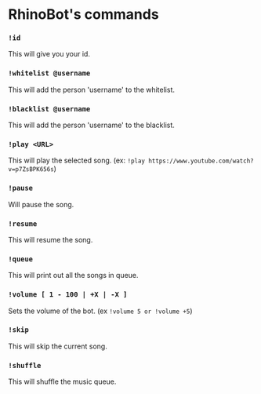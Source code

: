 # RhinoBot's commands

### `!id`

This will give you your id.

### `!whitelist @username`

This will add the person 'username' to the whitelist.

### `!blacklist @username`

This will add the person 'username' to the blacklist.

### `!play <URL>`

This will play the selected song. (ex: `!play https://www.youtube.com/watch?v=p7ZsBPK656s`)

### `!pause`

Will pause the song.

### `!resume`

This will resume the song.

### `!queue`

This will print out all the songs in queue.

### `!volume [ 1 - 100 | +X | -X ]`

Sets the volume of the bot. (ex `!volume 5 or !volume +5`)

### `!skip`

This will skip the current song.

### `!shuffle`

This will shuffle the music queue.
